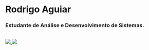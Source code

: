 # Rodrigo Aguiar
### Estudante de Análise e Desenvolvimento de Sistemas.

<br>
  <div>
    <a href="https://github.com/RodrigoCAguiar">
    <img heigt="180em" src="https://github-readme-stats.vercel.app/api?username=RodrigoCAguiar&count_private=true&theme=monokai&show_icons=true&"/>
    <img heigt="180em" src="https://github-readme-stats.vercel.app/api/top-langs/?username=RodrigoCAguiar&layout=compact&theme=monokai&langs_count=8"/>
  <div/>
